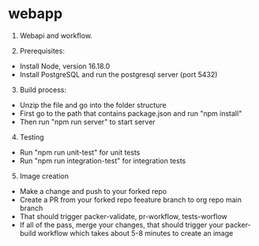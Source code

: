 # webapp
1. Webapi and workflow.
  
2. Prerequisites: 
- Install Node, version 16.18.0
- Install PostgreSQL and run the postgresql server (port 5432)

3. Build process:
 - Unzip the file and go into the folder structure
 - First go to the path that contains package.json and run "npm install"
 - Then run "npm run server" to start server

4. Testing
 - Run "npm run unit-test" for unit tests
 - Run "npm run integration-test" for integration tests 

 5. Image creation 
 - Make a change and push to your forked repo
 - Create a PR from your forked repo feeature branch to org repo main branch
 - That should trigger packer-validate, pr-workflow, tests-worflow
 - If all of the pass, merge your changes, that should trigger your packer-build workflow which takes about 5-8 minutes to create an image     
